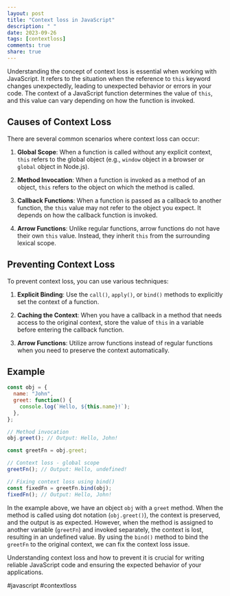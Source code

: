 ```yaml
---
layout: post
title: "Context loss in JavaScript"
description: " "
date: 2023-09-26
tags: [contextloss]
comments: true
share: true
---
```


Understanding the concept of context loss is essential when working with JavaScript. It refers to the situation when the reference to `this` keyword changes unexpectedly, leading to unexpected behavior or errors in your code. The context of a JavaScript function determines the value of `this`, and this value can vary depending on how the function is invoked.

## Causes of Context Loss

There are several common scenarios where context loss can occur:

1. **Global Scope**: When a function is called without any explicit context, `this` refers to the global object (e.g., `window` object in a browser or `global` object in Node.js).

2. **Method Invocation**: When a function is invoked as a method of an object, `this` refers to the object on which the method is called.

3. **Callback Functions**: When a function is passed as a callback to another function, the `this` value may not refer to the object you expect. It depends on how the callback function is invoked.

4. **Arrow Functions**: Unlike regular functions, arrow functions do not have their own `this` value. Instead, they inherit `this` from the surrounding lexical scope.

## Preventing Context Loss

To prevent context loss, you can use various techniques:

1. **Explicit Binding**: Use the `call()`, `apply()`, or `bind()` methods to explicitly set the context of a function.

2. **Caching the Context**: When you have a callback in a method that needs access to the original context, store the value of `this` in a variable before entering the callback function.

3. **Arrow Functions**: Utilize arrow functions instead of regular functions when you need to preserve the context automatically.

## Example

```javascript
const obj = {
  name: "John",
  greet: function() {
    console.log(`Hello, ${this.name}!`);
  },
};

// Method invocation
obj.greet(); // Output: Hello, John!

const greetFn = obj.greet;

// Context loss - global scope
greetFn(); // Output: Hello, undefined!

// Fixing context loss using bind()
const fixedFn = greetFn.bind(obj);
fixedFn(); // Output: Hello, John!
```

In the example above, we have an object `obj` with a `greet` method. When the method is called using dot notation (`obj.greet()`), the context is preserved, and the output is as expected. However, when the method is assigned to another variable (`greetFn`) and invoked separately, the context is lost, resulting in an undefined value. By using the `bind()` method to bind the `greetFn` to the original context, we can fix the context loss issue.

Understanding context loss and how to prevent it is crucial for writing reliable JavaScript code and ensuring the expected behavior of your applications.

#javascript #contextloss